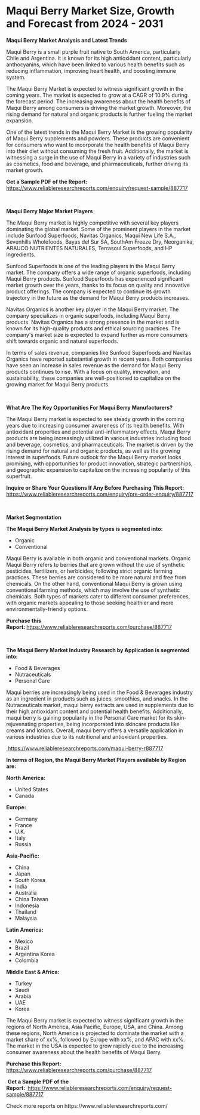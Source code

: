 <p><h1>Maqui Berry Market Size, Growth and Forecast from 2024 - 2031</h1></p><p><strong>Maqui Berry Market Analysis and Latest Trends</strong></p>
<p><p>Maqui Berry is a small purple fruit native to South America, particularly Chile and Argentina. It is known for its high antioxidant content, particularly anthocyanins, which have been linked to various health benefits such as reducing inflammation, improving heart health, and boosting immune system.</p><p>The Maqui Berry Market is expected to witness significant growth in the coming years. The market is expected to grow at a CAGR of 10.9% during the forecast period. The increasing awareness about the health benefits of Maqui Berry among consumers is driving the market growth. Moreover, the rising demand for natural and organic products is further fueling the market expansion.</p><p>One of the latest trends in the Maqui Berry Market is the growing popularity of Maqui Berry supplements and powders. These products are convenient for consumers who want to incorporate the health benefits of Maqui Berry into their diet without consuming the fresh fruit. Additionally, the market is witnessing a surge in the use of Maqui Berry in a variety of industries such as cosmetics, food and beverage, and pharmaceuticals, further driving its market growth.</p></p>
<p><strong>Get a Sample PDF of the Report:&nbsp;</strong> <a href="https://www.reliableresearchreports.com/enquiry/request-sample/887717">https://www.reliableresearchreports.com/enquiry/request-sample/887717</a></p>
<p>&nbsp;</p>
<p><strong>Maqui Berry Major Market Players</strong></p>
<p><p>The Maqui Berry market is highly competitive with several key players dominating the global market. Some of the prominent players in the market include Sunfood Superfoods, Navitas Organics, Maqui New Life S.A., Sevenhills Wholefoods, Bayas del Sur SA, SouthAm Freeze Dry, Neorganika, ARAUCO NUTRIENTES NATURALES, Terrasoul Superfoods, and HP Ingredients.</p><p>Sunfood Superfoods is one of the leading players in the Maqui Berry market. The company offers a wide range of organic superfoods, including Maqui Berry products. Sunfood Superfoods has experienced significant market growth over the years, thanks to its focus on quality and innovative product offerings. The company is expected to continue its growth trajectory in the future as the demand for Maqui Berry products increases.</p><p>Navitas Organics is another key player in the Maqui Berry market. The company specializes in organic superfoods, including Maqui Berry products. Navitas Organics has a strong presence in the market and is known for its high-quality products and ethical sourcing practices. The company's market size is expected to expand further as more consumers shift towards organic and natural superfoods.</p><p>In terms of sales revenue, companies like Sunfood Superfoods and Navitas Organics have reported substantial growth in recent years. Both companies have seen an increase in sales revenue as the demand for Maqui Berry products continues to rise. With a focus on quality, innovation, and sustainability, these companies are well-positioned to capitalize on the growing market for Maqui Berry products.</p></p>
<p>&nbsp;</p>
<p><strong>What Are The Key Opportunities For Maqui Berry Manufacturers?</strong></p>
<p><p>The Maqui Berry market is expected to see steady growth in the coming years due to increasing consumer awareness of its health benefits. With antioxidant properties and potential anti-inflammatory effects, Maqui Berry products are being increasingly utilized in various industries including food and beverage, cosmetics, and pharmaceuticals. The market is driven by the rising demand for natural and organic products, as well as the growing interest in superfoods. Future outlook for the Maqui Berry market looks promising, with opportunities for product innovation, strategic partnerships, and geographic expansion to capitalize on the increasing popularity of this superfruit.</p></p>
<p><strong>Inquire or Share Your Questions If Any Before Purchasing This Report:</strong> <a href="https://www.reliableresearchreports.com/enquiry/pre-order-enquiry/887717">https://www.reliableresearchreports.com/enquiry/pre-order-enquiry/887717</a></p>
<p>&nbsp;</p>
<p><strong>Market Segmentation</strong></p>
<p><strong>The Maqui Berry Market Analysis by types is segmented into:</strong></p>
<p><ul><li>Organic</li><li>Conventional</li></ul></p>
<p><p>Maqui Berry is available in both organic and conventional markets. Organic Maqui Berry refers to berries that are grown without the use of synthetic pesticides, fertilizers, or herbicides, following strict organic farming practices. These berries are considered to be more natural and free from chemicals. On the other hand, conventional Maqui Berry is grown using conventional farming methods, which may involve the use of synthetic chemicals. Both types of markets cater to different consumer preferences, with organic markets appealing to those seeking healthier and more environmentally-friendly options.</p></p>
<p><strong>Purchase this Report:&nbsp;</strong><a href="https://www.reliableresearchreports.com/purchase/887717">https://www.reliableresearchreports.com/purchase/887717</a></p>
<p>&nbsp;</p>
<p><strong>The Maqui Berry Market Industry Research by Application is segmented into:</strong></p>
<p><ul><li>Food & Beverages</li><li>Nutraceuticals</li><li>Personal Care</li></ul></p>
<p><p>Maqui berries are increasingly being used in the Food & Beverages industry as an ingredient in products such as juices, smoothies, and snacks. In the Nutraceuticals market, maqui berry extracts are used in supplements due to their high antioxidant content and potential health benefits. Additionally, maqui berry is gaining popularity in the Personal Care market for its skin-rejuvenating properties, being incorporated into skincare products like creams and lotions. Overall, maqui berry offers a versatile application in various industries due to its nutritional and antioxidant properties.</p></p>
<p><a href="https://www.reliableresearchreports.com/maqui-berry-r887717">&nbsp;https://www.reliableresearchreports.com/maqui-berry-r887717</a></p>
<p><strong>In terms of Region, the Maqui Berry Market Players available by Region are:</strong></p>
<p>
    <p> <strong> North America: </strong>
        <ul>
            <li>United States</li>
            <li>Canada</li>
        </ul>
        </p> 
    <p> <strong> Europe: </strong>
        <ul>
            <li>Germany</li>
            <li>France</li>
            <li>U.K.</li>
            <li>Italy</li>
            <li>Russia</li>
        </ul>
        </p> 
    <p> <strong> Asia-Pacific: </strong>
        <ul>
            <li>China</li>
            <li>Japan</li>
            <li>South Korea</li>
            <li>India</li>
            <li>Australia</li>
            <li>China Taiwan</li>
            <li>Indonesia</li>
            <li>Thailand</li>
            <li>Malaysia</li>
        </ul>
        </p> 
    <p> <strong> Latin America: </strong>
        <ul>
            <li>Mexico</li>
            <li>Brazil</li>
            <li>Argentina Korea</li>
            <li>Colombia</li>
        </ul>
        </p> 
    <p> <strong> Middle East & Africa: </strong>
        <ul>
            <li>Turkey</li>
            <li>Saudi</li>
            <li>Arabia</li>
            <li>UAE</li>
            <li>Korea</li>
        </ul>
    </p>
    </p>
<p><p>The Maqui Berry market is expected to witness significant growth in the regions of North America, Asia Pacific, Europe, USA, and China. Among these regions, North America is projected to dominate the market with a market share of xx%, followed by Europe with xx%, and APAC with xx%. The market in the USA is expected to grow rapidly due to the increasing consumer awareness about the health benefits of Maqui Berry.</p></p>
<p><strong>Purchase this Report: </strong><a href="https://www.reliableresearchreports.com/purchase/887717">https://www.reliableresearchreports.com/purchase/887717</a></p>
<p>&nbsp;<strong>Get a Sample PDF of the Report:&nbsp;&nbsp;</strong><a href="https://www.reliableresearchreports.com/enquiry/request-sample/887717">https://www.reliableresearchreports.com/enquiry/request-sample/887717</a></p>
<p><strong></strong></p>
<p>Check more reports on https://www.reliableresearchreports.com/</p>